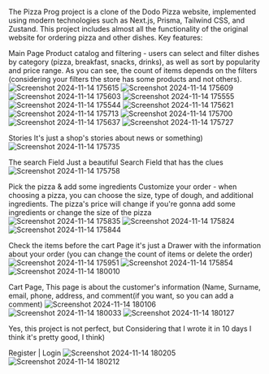 The Pizza Prog project is a clone of the Dodo Pizza website, implemented using modern technologies such as Next.js, Prisma, Tailwind CSS, and Zustand. This project includes almost all the functionality of the original website for ordering pizza and other dishes. Key features:



Main Page 
Product catalog and filtering - users can select and filter dishes by category (pizza, breakfast, snacks, drinks), as well as sort by popularity and price range. As you can see, the count of items depends on the filters (considering your filters the store has some products and not others).
![Screenshot 2024-11-14 175615](https://github.com/user-attachments/assets/78c36a21-17b7-4cb9-bf48-afd050d4c5f4)
![Screenshot 2024-11-14 175609](https://github.com/user-attachments/assets/e9d1143d-e799-4dae-9b67-acab0951a5c4)
![Screenshot 2024-11-14 175603](https://github.com/user-attachments/assets/517ba939-175e-4fa3-83c0-e0281927d606)
![Screenshot 2024-11-14 175555](https://github.com/user-attachments/assets/ee28e119-2253-4d24-8718-69f283f91ea7)
![Screenshot 2024-11-14 175544](https://github.com/user-attachments/assets/93a49f6b-fad6-4c4d-b5a4-8361b1e99b2b)
![Screenshot 2024-11-14 175621](https://github.com/user-attachments/assets/11988b80-a7fa-4692-a2fe-02ae6678e667)
![Screenshot 2024-11-14 175713](https://github.com/user-attachments/assets/b34b01ff-dd03-462c-8fa3-8c046e876893)
![Screenshot 2024-11-14 175700](https://github.com/user-attachments/assets/bafaa69b-4012-4360-8167-2a8bc16da763)
![Screenshot 2024-11-14 175637](https://github.com/user-attachments/assets/4c1d113f-8c36-4bc8-b316-ffd7cca0e52a)
![Screenshot 2024-11-14 175727](https://github.com/user-attachments/assets/17d5911b-6ca0-4f04-8d8a-bbce96131ad0)





Stories It's just a shop's stories about news or something)
![Screenshot 2024-11-14 175735](https://github.com/user-attachments/assets/287049db-d7c2-4791-a15b-fab201bda487)


The search Field Just a beautiful Search Field that has the clues
![Screenshot 2024-11-14 175758](https://github.com/user-attachments/assets/1aceb91a-6582-40f7-b32b-2c6d9794e1bf)



Pick the pizza & add some ingredients 
Customize your order - when choosing a pizza, you can choose the size, type of dough, and additional ingredients. The pizza's price will change if you're gonna add some ingredients or change the size of the pizza
![Screenshot 2024-11-14 175835](https://github.com/user-attachments/assets/0eb5d209-2390-4146-b2fd-55898d4ab1dd)
![Screenshot 2024-11-14 175824](https://github.com/user-attachments/assets/7fe8c14e-79e3-4fa5-bcc1-609f78920531)
![Screenshot 2024-11-14 175844](https://github.com/user-attachments/assets/45c3e738-fa5f-47ea-86b0-02ad2f09dfc6)




Check the items before the cart Page 
it's just a Drawer with the information about your order (you can change the count of items or delete the order)
![Screenshot 2024-11-14 175951](https://github.com/user-attachments/assets/c93947d5-e7ba-41f4-9043-6d23f46fa0a8)
![Screenshot 2024-11-14 175854](https://github.com/user-attachments/assets/52738914-feff-4ece-980c-a4af02d84eb2)
![Screenshot 2024-11-14 180010](https://github.com/user-attachments/assets/55235127-2e06-44aa-95c1-6d22e44c33d8)


Cart Page, This page is about the customer's information (Name, Surname, email, phone, address, and comment(if you want, so you can add a comment) 
![Screenshot 2024-11-14 180106](https://github.com/user-attachments/assets/4c611c5a-1e02-43af-ae45-e40f67f63f12)
![Screenshot 2024-11-14 180033](https://github.com/user-attachments/assets/67004d0a-95ba-4a67-901a-f85dea4de557)
![Screenshot 2024-11-14 180127](https://github.com/user-attachments/assets/dfd45b67-cb48-4bb7-afda-6e0b96b36b89)


Yes, this project is not perfect, but Considering that I wrote it in 10 days I think it's pretty good, I think)




Register | Login 
![Screenshot 2024-11-14 180205](https://github.com/user-attachments/assets/0dabbb58-e2e4-4938-bcb2-6975f49bb71e)
![Screenshot 2024-11-14 180212](https://github.com/user-attachments/assets/5c870d17-8aea-4017-9c38-23dd0aa70838)

